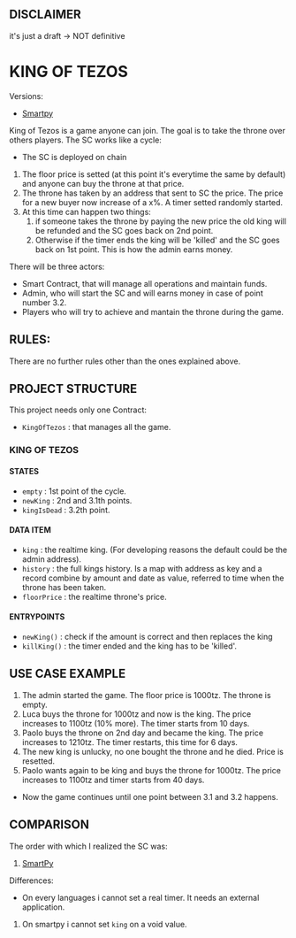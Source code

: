 ## DISCLAIMER

it's just a draft -> NOT definitive 


# KING OF TEZOS
Versions:
- [Smartpy](https://github.com/TheMastro-11/LearningTezos/blob/contracts/KingOfTezos/SmartPy/README.md)

King of Tezos is a game anyone can join.
The goal is to take the throne over others players.
The SC works like a cycle:
- The SC is deployed on chain
1. The floor price is setted (at this point it's everytime the same by default) and anyone can buy the throne at that price.
2. The throne has taken by an address that sent to SC the price. The price for a new buyer now increase of a x%. A timer setted randomly started.
3. At this time can happen two things:
    1. if someone takes the throne by paying the new price the old king will be refunded and the SC goes back on 2nd point. 
    2. Otherwise if the timer ends the king will be 'killed' and the SC goes back on 1st point. This is how the admin earns money.

There will be three actors:

- Smart Contract, that will manage all operations and maintain funds.
- Admin, who will start the SC and will earns money in case of point number 3.2.
- Players who will try to achieve and mantain the throne during the game.

  
## RULES:
There are no further rules other than the ones explained above.

## PROJECT STRUCTURE
This project needs only one Contract:
- `KingOfTezos` : that manages all the game.


### KING OF TEZOS

#### STATES
- `empty` : 1st point of the cycle.
- `newKing` : 2nd and 3.1th points.
- `kingIsDead` : 3.2th point.


#### DATA ITEM
- `king` : the realtime king. (For developing reasons the default could be the admin address). 
- `history` : the full kings history. Is a map with address as key and a record combine by amount and date as value, referred to time when the throne has been taken.
- `floorPrice` : the realtime throne's price.


#### ENTRYPOINTS
- `newKing()` : check if the amount is correct and then replaces the king
- `killKing()` : the timer ended and the king has to be 'killed'.


## USE CASE EXAMPLE
1. The admin started the game. The floor price is 1000tz. The throne is empty.
2. Luca buys the throne for 1000tz and now is the king. The price increases to 1100tz (10% more). The timer starts from 10 days.
3. Paolo buys the throne on 2nd day and became the king. The price increases to 1210tz. The timer restarts, this time for 6 days.
4. The new king is unlucky, no one bought the throne and he died. Price is resetted.
5. Paolo wants again to be king and buys the throne for 1000tz. The price increases to 1100tz and timer starts from 40 days.
- Now the game continues until one point between 3.1 and 3.2 happens.


## COMPARISON
The order with which I realized the SC was:
1. [SmartPy](https://github.com/TheMastro-11/LearningTezos/blob/contracts/KingOfTezos/SmartPy/King%20of%20Tezos.py)

Differences:
- On every languages i cannot set a real timer. It needs an external application.
1. On smartpy i cannot set `king` on a void value.

